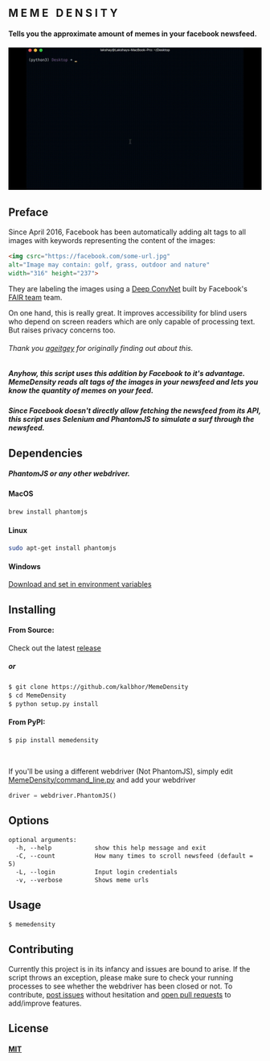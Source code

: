 <h2> M E M E &nbsp; D E N S I T Y </h2>

#### Tells you the approximate amount of memes in your facebook newsfeed.

![alt tag](workflow.gif)

## Preface
Since April 2016, Facebook has been automatically adding alt tags to all images with keywords representing the content of the images:

```html
<img csrc="https://facebook.com/some-url.jpg"
alt="Image may contain: golf, grass, outdoor and nature"
width="316" height="237">
```

They are labeling the images using a [Deep ConvNet](https://medium.com/@ageitgey/machine-learning-is-fun-part-3-deep-learning-and-convolutional-neural-networks-f40359318721#.2zrawvage) built by Facebook's [FAIR team](https://research.fb.com/category/facebook-ai-research-fair/) team.

On one hand, this is really great. It improves accessibility for blind users who depend on screen readers which are only capable of processing text. But raises privacy concerns too.
###### Thank you [ageitgey](https://github.com/ageitgey/show-facebook-computer-vision-tags) for originally finding out about this.

##### Anyhow, this script uses this addition by Facebook to it's advantage. MemeDensity reads alt tags of the images in your newsfeed and lets you know the quantity of memes on your feed. 

##### Since Facebook doesn't directly allow fetching the newsfeed from its API, this script uses Selenium and PhantomJS to simulate a surf through the newsfeed.

## Dependencies

##### PhantomJS or any other webdriver.

#### MacOS
```sh
brew install phantomjs
```
#### Linux
```sh
sudo apt-get install phantomjs
```
#### Windows
[Download and set in environment variables](http://phantomjs.org/)

## Installing

#### From Source:
Check out the latest [release](https://github.com/kalbhor/MemeDensity/releases)
##### or
```sh
$ git clone https://github.com/kalbhor/MemeDensity
$ cd MemeDensity
$ python setup.py install
```

#### From PyPI:
```sh
$ pip install memedensity
```
<br>

If you'll be using a different webdriver (Not PhantomJS), simply edit [MemeDensity/command_line.py](https://github.com/kalbhor/MemeDensity/blob/master/MemeDensity/command_line.py) and add your webdriver
```py
driver = webdriver.PhantomJS()
```
## Options
```
optional arguments:
  -h, --help            show this help message and exit
  -C, --count           How many times to scroll newsfeed (default = 5)
  -L, --login           Input login credentials
  -v, --verbose         Shows meme urls
```

## Usage
```sh
$ memedensity
```
## Contributing
Currently this project is in its infancy and issues are bound to arise. If the script throws an exception, please make sure to check your running processes to see whether the webdriver has been closed or not. 
To contribute, [post issues](https://github.com/kalbhor/MemeDensity/issues) without hesitation and [open pull requests](https://github.com/kalbhor/MemeDensity/pulls) to add/improve features.

## License 
#### [MIT](https://github.com/kalbhor/MemeDensity/blob/master/LICENSE)

